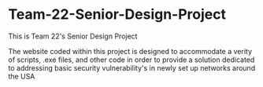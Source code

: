 # Team-22-Senior-Design-Project
This is Team 22's Senior Design Project

The website coded within this project is designed to accommodate a verity of scripts, .exe files, and other code in order to provide a solution dedicated to addressing basic security vulnerability's in newly set up networks around the USA